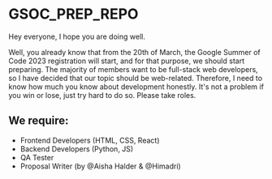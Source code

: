 # GSOC_PREP_REPO

Hey everyone, I hope you are doing well.

Well, you already know that from the 20th of March, the Google Summer of Code 2023 registration will start, and for that purpose, we should start preparing. The majority of members want to be full-stack web developers, so I have decided that our topic should be web-related. Therefore, I need to know how much you know about development honestly. It's not a problem if you win or lose, just try hard to do so. Please take roles.

## We require:

- Frontend Developers (HTML, CSS, React)
- Backend Developers (Python, JS)
- QA Tester
- Proposal Writer (by @Aisha Halder & @Himadri)
